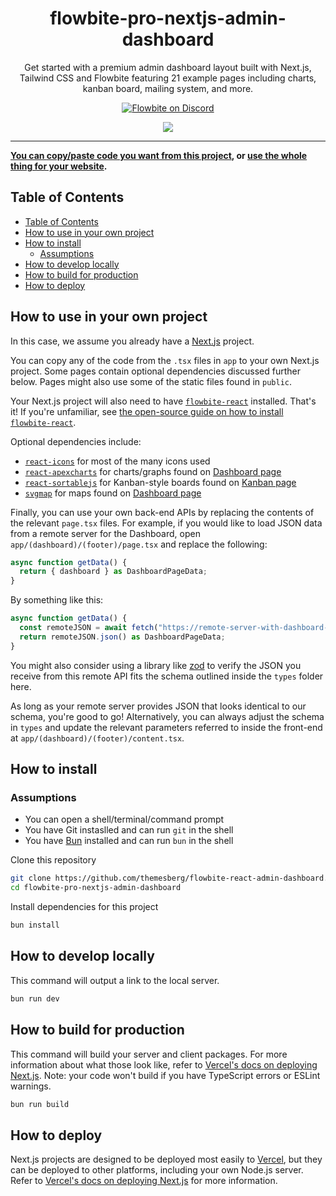 <div align="center">
  <h1>flowbite-pro-nextjs-admin-dashboard</h1>
  <p>
    Get started with a premium admin dashboard layout built with Next.js, Tailwind CSS and Flowbite featuring 21 example pages including charts, kanban board, mailing system, and more.
  </p>
  <p>
    <a href="https://discord.com/invite/4eeurUVvTy">
      <img src="https://img.shields.io/discord/902911619032576090?color=%237289da&label=Discord" alt="Flowbite on Discord" />
    </Link>
  </p>
</div>
<div align="center">
  <a href="https://flowbite-nextjs-admin-dashboard.vercel.app/">
    <img src="https://i.postimg.cc/vmW12Pqh/Screenshot.png" />
  </Link>
  <br />
</div>
<hr />

**You can [copy/paste code you want from this project](#how-to-use-in-your-own-project), or [use the whole thing for your website](#how-to-install).**

## Table of Contents

- [Table of Contents](#table-of-contents)
- [How to use in your own project](#how-to-use-in-your-own-project)
- [How to install](#how-to-install)
  - [Assumptions](#assumptions)
- [How to develop locally](#how-to-develop-locally)
- [How to build for production](#how-to-build-for-production)
- [How to deploy](#how-to-deploy)

## How to use in your own project

In this case, we assume you already have a [Next.js](https://nextjs.org) project.

You can copy any of the code from the `.tsx` files in `app` to your own Next.js project. Some pages contain optional dependencies discussed further below. Pages might also use some of the static files found in `public`.

Your Next.js project will also need to have [`flowbite-react`](https://github.com/bacali95/flowbite-react) installed. That's it! If you're unfamiliar, see [the open-source guide on how to install `flowbite-react`](https://github.com/themesberg/flowbite-react#getting-started).

Optional dependencies include:

- [`react-icons`](https://react-icons.github.io/react-icons/) for most of the many icons used
- [`react-apexcharts`](https://github.com/apexcharts/react-apexcharts) for charts/graphs found on [Dashboard page](https://github.com/themesberg/flowbite-react-admin-dashboard/blob/main/src/pages/index.tsx)
- [`react-sortablejs`](https://github.com/SortableJS/react-sortablejs) for Kanban-style boards found on [Kanban page](https://github.com/themesberg/flowbite-react-admin-dashboard/blob/main/src/pages/kanban.tsx)
- [`svgmap`](https://github.com/StephanWagner/svgMap) for maps found on [Dashboard page](https://github.com/themesberg/flowbite-react-admin-dashboard/blob/main/src/pages/kanban.tsx)

Finally, you can use your own back-end APIs by replacing the contents of the relevant `page.tsx` files. For example, if you would like to load JSON data from a remote server for the Dashboard, open `app/(dashboard)/(footer)/page.tsx` and replace the following:

```js
async function getData() {
  return { dashboard } as DashboardPageData;
}
```

By something like this:

```js
async function getData() {
  const remoteJSON = await fetch("https://remote-server-with-dashboard-data.com");
  return remoteJSON.json() as DashboardPageData;
}
```

You might also consider using a library like [zod](https://github.com/colinhacks/zod) to verify the JSON you receive from this remote API fits the schema outlined inside the `types` folder here.

As long as your remote server provides JSON that looks identical to our schema, you're good to go! Alternatively, you can always adjust the schema in `types` and update the relevant parameters referred to inside the front-end at `app/(dashboard)/(footer)/content.tsx`.

## How to install

### Assumptions

- You can open a shell/terminal/command prompt
- You have Git instaslled and can run `git` in the shell
- You have [Bun](https://bun.sh/) installed and can run `bun` in the shell

Clone this repository

```sh
git clone https://github.com/themesberg/flowbite-react-admin-dashboard.git
cd flowbite-pro-nextjs-admin-dashboard
```

Install dependencies for this project

```sh
bun install
```

## How to develop locally

This command will output a link to the local server.

```sh
bun run dev
```

## How to build for production

This command will build your server and client packages. For more information about what those look like, refer to [Vercel's docs on deploying Next.js](https://nextjs.org/docs/pages/building-your-application/deploying). Note: your code won't build if you have TypeScript errors or ESLint warnings.

```sh
bun run build
```

## How to deploy

Next.js projects are designed to be deployed most easily to [Vercel](https://vercel.com/docs/deployments/overview), but they can be deployed to other platforms, including your own Node.js server. Refer to [Vercel's docs on deploying Next.js](https://nextjs.org/docs/pages/building-your-application/deploying) for more information.
